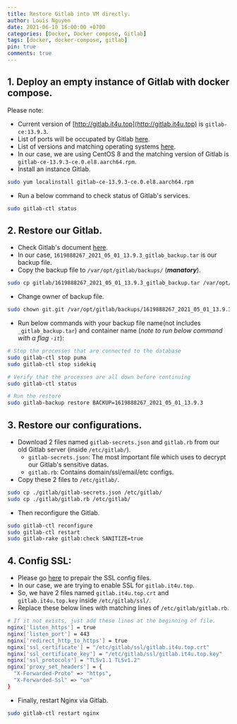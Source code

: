 ```yaml
---
title: Restore Gitlab into VM directly.
author: Louis Nguyen
date: 2021-06-10 16:00:00 +0700
categories: [Docker, Docker compose, Gitlab]
tags: [docker, docker-compose, gitlab]
pin: true
comments: true
---
```


## 1. Deploy an empty instance of Gitlab with docker compose.

Please note:
- Current version of [http://gitlab.it4u.top](http://gitlab.it4u.top) is `gitlab-ce:13.9.3`.
- List of ports will be occupated by Gitlab [here](https://docs.gitlab.com/omnibus/package-information/defaults.html).
- List of versions and matching operating systems [here](https://packages.gitlab.com/gitlab/).
- In our case, we are using CentOS 8 and the matching version of Gitlab is `gitlab-ce-13.9.3-ce.0.el8.aarch64.rpm`.
- Install an instance Gitlab.
```bash
sudo yum localinstall gitlab-ce-13.9.3-ce.0.el8.aarch64.rpm
```
- Run a below command to check status of Gitlab's services.
```bash
sudo gitlab-ctl status
```


## 2. Restore our Gitlab.

- Check Gitlab's document [here](https://docs.gitlab.com/ee/raketasks/backup_restore.html#restore-for-omnibus-gitlab-installations).
- In our case, `1619888267_2021_05_01_13.9.3_gitlab_backup.tar` is our backup file.
- Copy the backup file to `/var/opt/gitlab/backups/` (***manatory***).
```bash
sudo cp gitlab/1619888267_2021_05_01_13.9.3_gitlab_backup.tar /var/opt/gitlab/backups/
```
- Change owner of backup file.
```bash
sudo chown git.git /var/opt/gitlab/backups/1619888267_2021_05_01_13.9.3_gitlab_backup.tar
```
- Run below commands with your backup file name(not includes `_gitlab_backup.tar`) and container name (*note to run below command with a flag `-it`*):
```bash
# Stop the processes that are connected to the database
sudo gitlab-ctl stop puma
sudo gitlab-ctl stop sidekiq

# Verify that the processes are all down before continuing
sudo gitlab-ctl status

# Run the restore
sudo gitlab-backup restore BACKUP=1619888267_2021_05_01_13.9.3
```

## 3. Restore our configurations.

- Download 2 files named `gitlab-secrets.json` and `gitlab.rb` from our old Gitlab server (inside `/etc/gitlab/`).
    - `gitlab-secrets.json`: The most important file which uses to decrypt our Gitlab's sensitive datas.
    - `gitlab.rb`: Contains domain/ssl/email/etc configs.
- Copy these 2 files to `/etc/gitlab/`.
```bash
sudo cp ./gitlab/gitlab-secrets.json /etc/gitlab/
sudo cp ./gitlab/gitlab.rb /etc/gitlab/
```
- Then reconfigure the Gitlab.
```bash
sudo gitlab-ctl reconfigure
sudo gitlab-ctl restart
sudo gitlab-rake gitlab:check SANITIZE=true
```

## 4. Config SSL:
- Please go [here](https://it4u.top/posts/gitlab-server/#1-create-ssl) to prepair the SSL config files.
- In our case, we are trying to enable SSL for `gitlab.it4u.top`.
- So, we have 2 files named `gitlab.it4u.top.crt` and `gitlab.it4u.top.key` inside `/etc/gitlab/ssl/`.
- Replace these below lines with matching lines of `/etc/gitlab/gitlab.rb`.
```bash
# If it not exists, just add these lines at the beginning of file.
nginx['listen_https'] = true
nginx['listen_port'] = 443
nginx['redirect_http_to_https'] = true
nginx['ssl_certificate'] = "/etc/gitlab/ssl/gitlab.it4u.top.crt"
nginx['ssl_certificate_key'] = "/etc/gitlab/ssl/gitlab.it4u.top.key"
nginx['ssl_protocols'] = "TLSv1.1 TLSv1.2"
nginx['proxy_set_headers'] = {
  "X-Forwarded-Proto" => "https",
  "X-Forwarded-Ssl" => "on"
}
```
- Finally, restart Nginx via Gitlab.
```bash
sudo gitlab-ctl restart nginx
```
